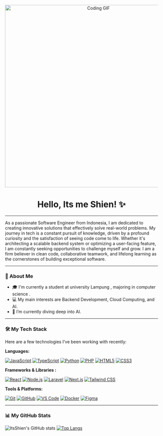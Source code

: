 <p align="center">
  <img src="https://media4.giphy.com/media/v1.Y2lkPTc5MGI3NjExOWxrZ2g5ZWhwbG0yeDN0bW11cDY3NDRjOTdxOWhtZzl6d2FjNHIyMSZlcD12MV9pbnRlcm5hbF9naWZfYnlfaWQmY3Q9Zw/cYt0sYmvTvlrzQplsX/giphy.gif" alt="Coding GIF" width="600"/>
</p>

<h1 align="center"> Hello, Its me Shien! ✨ </h1>

---

As a passionate Software Engineer from Indonesia, I am dedicated to creating innovative solutions that effectively solve real-world problems. My journey in tech is a constant pursuit of knowledge, driven by a profound curiosity and the satisfaction of seeing code come to life. Whether it's architecting a scalable backend system or optimizing a user-facing feature, I am constantly seeking opportunities to challenge myself and grow. I am a firm believer in clean code, collaborative teamwork, and lifelong learning as the cornerstones of building exceptional software.

---
### 🚀 About Me
- 🎓 I'm currently a student at university Lampung , majoring in computer science .
- 💻 My main interests are Backend Development, Cloud Computing, and AI.
- 🌱 I’m currently diving deep into AI.

---

### 🛠️ My Tech Stack

Here are a few technologies I've been working with recently:

**Languages:**
<p>
    <a href="#"><img alt="JavaScript" src="https://img.shields.io/badge/JavaScript-F7DF1E?logo=javascript&logoColor=black&style=for-the-badge"></a>
    <a href="#"><img alt="TypeScript" src="https://img.shields.io/badge/TypeScript-3178C6?logo=typescript&logoColor=white&style=for-the-badge"></a>
    <a href="#"><img alt="Python" src="https://img.shields.io/badge/Python-3776AB?logo=python&logoColor=white&style=for-the-badge"></a>
    <a href="#"><img alt="PHP" src="https://img.shields.io/badge/PHP-777BB4?logo=php&logoColor=white&style=for-the-badge"></a>
    <a href="#"><img alt="HTML5" src="https://img.shields.io/badge/HTML5-E34F26?logo=html5&logoColor=white&style=for-the-badge"></a>
    <a href="#"><img alt="CSS3" src="https://img.shields.io/badge/CSS3-1572B6?logo=css3&logoColor=white&style=for-the-badge"></a>
</p>

**Frameworks & Libraries :**
<p>
    <a href="#"><img alt="React" src="https://img.shields.io/badge/React-61DAFB?logo=react&logoColor=black&style=for-the-badge"></a>
    <a href="#"><img alt="Node.js" src="https://img.shields.io/badge/Node.js-339933?logo=nodedotjs&logoColor=white&style=for-the-badge"></a>
    <a href="#"><img alt="Laravel" src="https://img.shields.io/badge/Laravel-FF2D20?logo=laravel&logoColor=white&style=for-the-badge"></a>
    <a href="#"><img alt="Next.js" src="https://img.shields.io/badge/Next.js-000000?logo=nextdotjs&logoColor=white&style=for-the-badge"></a>
    <a href="#"><img alt="Tailwind CSS" src="https://img.shields.io/badge/Tailwind_CSS-06B6D4?logo=tailwindcss&logoColor=white&style=for-the-badge"></a>
</p>

**Tools & Platforms:**
<p>
    <a href="#"><img alt="Git" src="https://img.shields.io/badge/Git-F05032?logo=git&logoColor=white&style=for-the-badge"></a>
    <a href="#"><img alt="GitHub" src="https://img.shields.io/badge/GitHub-181717?logo=github&logoColor=white&style=for-the-badge"></a>
    <a href="#"><img alt="VS Code" src="https://img.shields.io/badge/VS_Code-007ACC?logo=visualstudiocode&logoColor=white&style=for-the-badge"></a>
    <a href="#"><img alt="Docker" src="https://img.shields.io/badge/Docker-2496ED?logo=docker&logoColor=white&style=for-the-badge"></a>
    <a href="#"><img alt="Figma" src="https://img.shields.io/badge/Figma-F24E1E?logo=figma&logoColor=white&style=for-the-badge"></a>
</p>

---

### 📊 My GitHub Stats

![ItsShien's GitHub stats](https://github-readme-stats.vercel.app/api?username=ItsShien&show_icons=true&theme=radical)
[![Top Langs](https://github-readme-stats.vercel.app/api/top-langs/?username=ItsShien&layout=compact&theme=vision-friendly-dark)](https://github.com/anuraghazra/github-readme-stats)


